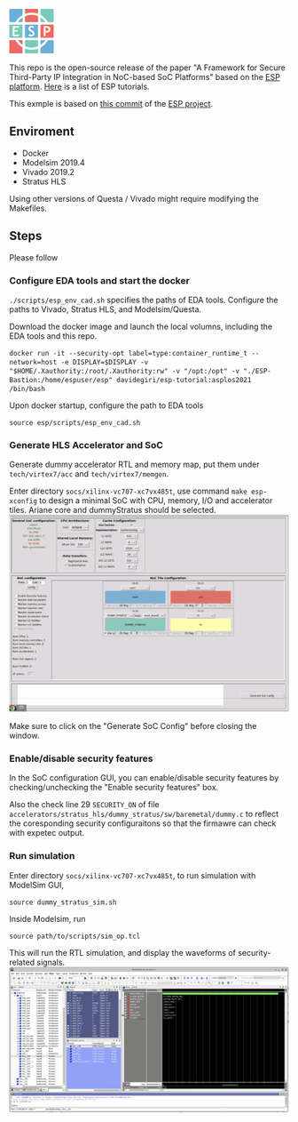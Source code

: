 

![Open-ESP](esp-logo-small.png)

This repo is the open-source release of the paper "A Framework for Secure Third-Party IP Integration in NoC-based SoC Platforms" based on the [ESP platform](https://www.esp.cs.columbia.edu). [Here](https://esp.cs.columbia.edu/docs/) is a list of ESP tutorials.

This exmple is based on [this commit](https://github.com/sld-columbia/esp/tree/607b249f06fb257c50e6f4e2e9d8a447f92eb1ee) of the [ESP project](https://github.com/sld-columbia/esp). 

## Enviroment
* Docker
* Modelsim 2019.4 
* Vivado 2019.2
* Stratus HLS

Using other versions of Questa / Vivado might require modifying the Makefiles.

## Steps
Please follow 

### Configure EDA tools and start the docker
`./scripts/esp_env_cad.sh` specifies the paths of EDA tools. Configure the paths to Vivado, Stratus HLS, and Modelsim/Questa.

Download the docker image and launch the local volumns, including the EDA tools and this repo.
```
docker run -it --security-opt label=type:container_runtime_t --network=host -e DISPLAY=$DISPLAY -v "$HOME/.Xauthority:/root/.Xauthority:rw" -v "/opt:/opt" -v "./ESP-Bastion:/home/espuser/esp" davidegiri/esp-tutorial:asplos2021 /bin/bash
```
Upon docker startup, configure the path to EDA tools
```
source esp/scripts/esp_env_cad.sh
```

### Generate HLS Accelerator and SoC

Generate dummy accelerator RTL and memory map, put them under `tech/virtex7/acc` and `tech/virtex7/memgen`.

Enter directory `socs/xilinx-vc707-xc7vx485t`, use command `make esp-xconfig` to design a minimal SoC with CPU, memory, I/O and accelerator tiles. Ariane core and dummyStratus should be selected.
![Diagram](readme_pics/configure.png)

Make sure to click on the "Generate SoC Config" before closing the window.

### Enable/disable security features
In the SoC configuration GUI, you can enable/disable security features by checking/unchecking the "Enable security features" box.

Also the check line 29 `SECURITY_ON` of file `accelerators/stratus_hls/dummy_stratus/sw/baremetal/dummy.c` to reflect the coresponding security configuraitons so that the firmawre can check with expetec output.

### Run simulation
Enter directory `socs/xilinx-vc707-xc7vx485t`, to run simulation with ModelSim GUI, 
```
source dummy_stratus_sim.sh
```
Inside Modelsim, run
```
source path/to/scripts/sim_op.tcl
```
This will run the RTL simulation, and display the waveforms of security-related signals.
![Diagram](readme_pics/waveform.png)

